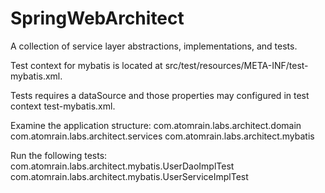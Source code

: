 SpringWebArchitect
==================

A collection of service layer abstractions, implementations, and tests.

Test context for mybatis is located at src/test/resources/META-INF/test-mybatis.xml.

Tests requires a dataSource and those properties may configured in test context test-mybatis.xml.

Examine the application structure:
	com.atomrain.labs.architect.domain
	com.atomrain.labs.architect.services
	com.atomrain.labs.architect.mybatis

Run the following tests:
	com.atomrain.labs.architect.mybatis.UserDaoImplTest
	com.atomrain.labs.architect.mybatis.UserServiceImplTest